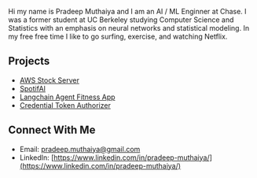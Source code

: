 Hi my name is Pradeep Muthaiya and I am an AI / ML Enginner at Chase. I was a former student at UC Berkeley studying Computer Science and Statistics with an emphasis on neural networks and statistical modeling. In my free free time I like to go surfing, exercise, and watching Netflix.

## Projects
  - [AWS Stock Server](https://github.com/pradeep-muthaiya/StonksSkeleton/tree/master/frontend)
  - [SpotifAI](https://github.com/pradeep-muthaiya/SpotifAI)
  - [Langchain Agent Fitness App](https://github.com/pradeep-muthaiya/llm-agent-fitness-app)
  - [Credential Token Authorizer](https://github.com/pradeep-muthaiya/credentialDatabaseTokenAuth)

## Connect With Me
  - Email: [pradeep.muthaiya@gmail.com](mailto:pradeep.muthaiya@gmail.com)
  - LinkedIn: [https://www.linkedin.com/in/pradeep-muthaiya/](https://www.linkedin.com/in/pradeep-muthaiya/)
<!--
**pradeep-muthaiya/pradeep-muthaiya** is a ✨ _special_ ✨ repository because its `README.md` (this file) appears on your GitHub profile.

Here are some ideas to get you started:

- 🔭 I’m currently working on ...
- 🌱 I’m currently learning ...
- 👯 I’m looking to collaborate on ...
- 🤔 I’m looking for help with ...
- 💬 Ask me about ...
- 📫 How to reach me: ...
- 😄 Pronouns: ...
- ⚡ Fun fact: ...
-->
